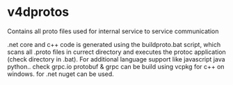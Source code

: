 # v4dprotos

Contains all proto files used for internal service to service communication

.net core and c++ code is generated using the buildproto.bat script, which scans all .proto files in currect directory and executes the protoc application (check directory in .bat). For additional language support like javascript java python.. check grpc.io
protobuf & grpc can be build using vcpkg for c++ on windows. for .net nuget can be used.

